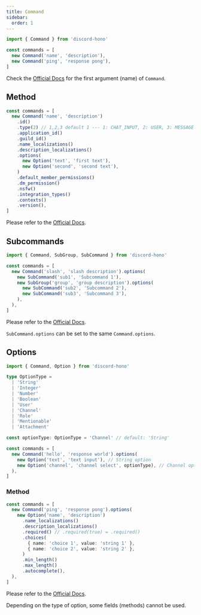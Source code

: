 ```yaml
---
title: Command
sidebar:
  order: 1
---
```


```ts "Command"
import { Command } from 'discord-hono'

const commands = [
  new Command('name', 'description'),
  new Command('ping', 'response pong'),
]
```

Check the [Official Docs](https://discord.com/developers/docs/interactions/application-commands#application-command-object-application-command-naming) for the first argument (name) of `Command`.

## Method

```ts
const commands = [
  new Command('name', 'description')
    .id()
    .type(2) // 1,2,3 default 1 --- 1: CHAT_INPUT, 2: USER, 3: MESSAGE
    .application_id()
    .guild_id()
    .name_localizations()
    .description_localizations()
    .options(
      new Option('text', 'first text'),
      new Option('second', 'second text'),
    )
    .default_member_permissions()
    .dm_permission()
    .nsfw()
    .integration_types()
    .contexts()
    .version(),
]
```

Please refer to the [Official Docs](https://discord.com/developers/docs/interactions/application-commands#application-command-object).

## Subcommands

```ts
import { Command, SubGroup, SubCommand } from 'discord-hono'

const commands = [
  new Command('slash', 'slash description').options(
    new SubCommand('sub1', 'Subcommand 1'),
    new SubGroup('group', 'group description').options(
      new SubCommand('sub2', 'Subcommand 2'),
      new SubCommand('sub3', 'Subcommand 3'),
    ),
  ),
]
```

Please refer to the [Official Docs](https://discord.com/developers/docs/interactions/application-commands#subcommands-and-subcommand-groups).

`SubCommand.options` can be set to the same `Command.options`.

## Options

```ts
import { Command, Option } from 'discord-hono'

type OptionType =
  | 'String'
  | 'Integer'
  | 'Number'
  | 'Boolean'
  | 'User'
  | 'Channel'
  | 'Role'
  | 'Mentionable'
  | 'Attachment'

const optionType: OptionType = 'Channel' // default: 'String'

const commands = [
  new Command('hello', 'response world').options(
    new Option('text', 'text input'), // String option
    new Option('channel', 'channel select', optionType), // Channel option
  ),
]
```

### Method

```ts
const commands = [
  new Command('ping', 'response pong').options(
    new Option('name', 'description')
      .name_localizations()
      .description_localizations()
      .required() // .required(true) = .required()
      .choices(
        { name: 'choice 1', value: 'string 1' },
        { name: 'choice 2', value: 'string 2' },
      )
      .min_length()
      .max_length()
      .autocomplete(),
  ),
]
```

Please refer to the [Official Docs](https://discord.com/developers/docs/interactions/application-commands#application-command-object-application-command-option-structure).

Depending on the type of option, some fields (methods) cannot be used.
